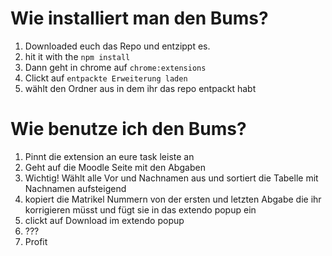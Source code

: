 # Wie installiert man den Bums?
1. Downloaded euch das Repo und entzippt es.
2. hit it with the `npm install`
3. Dann geht in chrome auf `chrome:extensions`
4. Clickt auf `entpackte Erweiterung laden`
5. wählt den Ordner aus in dem ihr das repo entpackt habt

# Wie benutze ich den Bums?
1. Pinnt die extension an eure task leiste an 
2. Geht auf die Moodle Seite mit den Abgaben
3. Wichtig! Wählt alle Vor und Nachnamen aus und sortiert die Tabelle mit Nachnamen aufsteigend
4. kopiert die Matrikel Nummern von der ersten und letzten Abgabe die ihr korrigieren müsst und fügt sie in das extendo popup ein
5. clickt auf Download im extendo popup
6. ???
7. Profit
